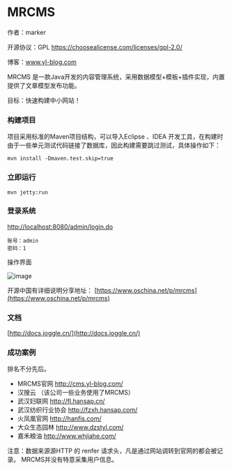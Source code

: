 MRCMS
========

作者：marker

开源协议：GPL
https://choosealicense.com/licenses/gpl-2.0/

博客：www.yl-blog.com

MRCMS 是一款Java开发的内容管理系统，采用数据模型+模板+插件实现，内置提供了文章模型发布功能。

目标：快速构建中小网站！



### 构建项目

项目采用标准的Maven项目结构，可以导入Eclipse 、IDEA 开发工具，在构建时由于一些单元测试代码链接了数据库，因此构建需要跳过测试，具体操作如下：


```
mvn install -Dmaven.test.skip=true
```



### 立即运行
```
mvn jetty:run
```


###  登录系统

[http://localhost:8080/admin/login.do](http://localhost:8080/admin/login.do)
```
账号：admin
密码：1
```

操作界面

![image](http://static.oschina.net/uploads/space/2014/0721/123006_tPjQ_218887.png)

开源中国有详细说明分享地址：
[https://www.oschina.net/p/mrcms](https://www.oschina.net/p/mrcms)


### 文档

[http://docs.joggle.cn/](http://docs.joggle.cn/)


### 成功案例

排名不分先后。

- MRCMS官网 http://cms.yl-blog.com/
- 汉搜云 （该公司一些业务使用了MRCMS）
- 武汉妇联网 http://fl.hansap.cn/
- 武汉纺织行业协会 http://fzxh.hansap.com/
- 火凤凰官网 http://hanfis.com/
- 大众生态园林 http://www.dzstyl.com/
- 嘉禾粮油 http://www.whjiahe.com/

注意：数据来源源HTTP 的 renfer 请求头，凡是通过网站调转到官网的都会被记录。
MRCMS并没有特意采集用户信息。



